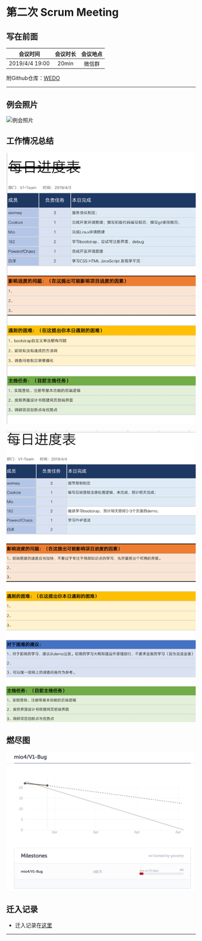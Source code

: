 # 第二次 Scrum Meeting

## 写在前面

|会议时间|会议时长|会议地点|
|:-:|:-:|:-:|
|2019/4/4 19:00|20min|微信群|

附Github仓库：[WEDO](https://github.com/mio4/V1-Bug)

***

## 例会照片

![例会照片](../pics/meeting_02.jpg)

## 工作情况总结

![燃尽图](../pics/4_3.png)

![燃尽图](../pics/4_4.png)

## 燃尽图

![燃尽图](../pics/burn_down_02.png)

## 迁入记录

* 迁入记录在[这里](https://github.com/mio4/V1-Bug/commits/master)

***
